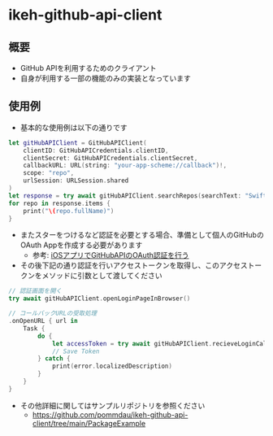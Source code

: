 # ikeh-github-api-client

## 概要
- GitHub APIを利用するためのクライアント
- 自身が利用する一部の機能のみの実装となっています

## 使用例

- 基本的な使用例は以下の通りです

```swift
let gitHubAPIClient = GitHubAPIClient(
    clientID: GitHubAPICredentials.clientID,
    clientSecret: GitHubAPICredentials.clientSecret,
    callbackURL: URL(string: "your-app-scheme://callback")!,
    scope: "repo",
    urlSession: URLSession.shared
)
let response = try await gitHubAPIClient.searchRepos(searchText: "SwiftUI", accessToken: nil)
for repo in response.items {
    print("\(repo.fullName)")
}
```

- またスターをつけるなど認証を必要とする場合、準備として個人のGitHubのOAuth Appを作成する必要があります
    - 参考: [iOSアプリでGitHubAPIのOAuth認証を行う](https://zenn.dev/ikeh1024/articles/dd5678087362c4)
- その後下記の通り認証を行いアクセストークンを取得し、このアクセストークンをメソッドに引数として渡してください

```swift
// 認証画面を開く
try await gitHubAPIClient.openLoginPageInBrowser()

// コールバックURLの受取処理
.onOpenURL { url in
    Task {
        do {
            let accessToken = try await gitHubAPIClient.recieveLoginCallBackURLAndFetchAccessToken(url)
            // Save Token
        } catch {
            print(error.localizedDescription)
        }
    }
}
```

- その他詳細に関してはサンプルリポジトリを参照ください
    - https://github.com/pommdau/ikeh-github-api-client/tree/main/PackageExample
